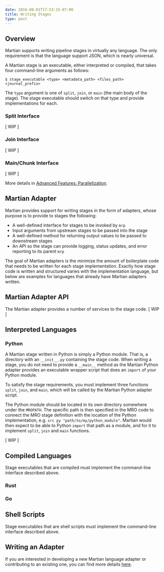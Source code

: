 ```yaml
---
date: 2016-08-01T17:53:15-07:00
title: Writing Stages
type: post
---
```


## Overview

Martian supports writing pipeline stages in virtually any language. The only requirement is that the language support JSON, which is nearly universal.

A Martian stage is an executable, either interpreted or compiled, that takes four command-line arguments as follows:

~~~~
$ stage_executable <type> <metadata_path> <files_path> <journal_prefix>
~~~~

The `type` argument is one of `split`, `join`, or `main` (the main body of the stage). The stage executable should switch on that type and provide implementations for each.

### Split Interface
[ WIP ]
### Join Interface
[ WIP ]
### Main/Chunk Interface
[ WIP ]

More details in [Advanced Features: Parallelization](../advanced-features/#parallelization).

## Martian Adapter

Martian provides support for writing stages in the form of adapters, whose purpose is to provide to stages the following:

- A well-defined interface for stages to be invoked by `mrp`
- Input arguments from upstream stages to be passed into the stage
- A well-defined method for returning output values to be passed to downstream stages
- An API so the stage can provide logging, status updates, and error reporting to its parent `mrp`

The goal of Martian adapters is the minimize the amount of boilerplate code that needs to be written for each stage implementation. Exactly how stage code is written and structured varies with the implementation language, but below are examples for languages that already have Martian adapters written.

## Martian Adapter API

The Martian adapter provides a number of services to the stage code. [ WIP ]

## Interpreted Languages
### Python

A Martian stage written in Python is simply a Python module. That is, a directory with an `__init__.py` containing the stage code. When writing a stage, you do not need to provide a `__main__` method as the Martian Python adapter provides an executable wrapper script that does an `import` of your Python module.

To satisfy the stage requirements, you must implement three functions `split`, `join`, and `main`, which will be called by the Martian Python adapter script.

The Python module should be located in its own directory somewhere under the `MROPATH`. The specific path is then specified in the MRO code to connect the MRO stage definition with the location of the Python implementation, e.g. `src py "path/to/my/python_module"`. Martian would then expect to be able to Python `import` that path as a module, and for it to implement `split`, `join` and `main` functions.

[ WIP ]

## Compiled Languages

Stage executables that are compiled must implement the command-line interface described above.

### Rust
### Go

## Shell Scripts

Stage executables that are shell scripts must implement the command-line interface described above.

## Writing an Adapter

If you are interested in developing a new Martian language adapter or contributing to an existing one, you can find more details [here](https://github.com/martian-lang/martian/tree/master/adapters).
